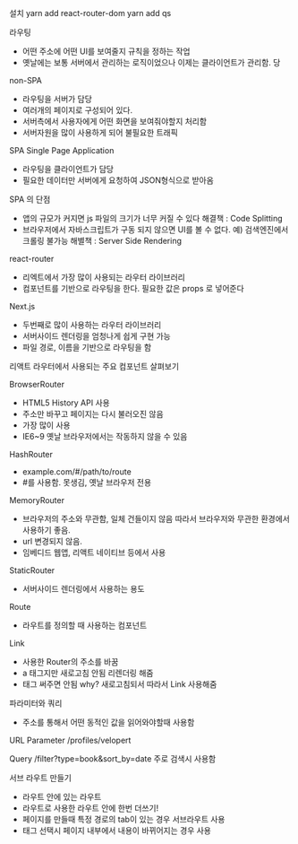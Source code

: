 설치
yarn add react-router-dom
yarn add qs

라우팅

- 어떤 주소에 어떤 UI를 보여줄지 규칙을 정하는 작업
- 옛날에는 보통 서버에서 관리하는 로직이었으나 이제는 클라이언트가 관리함.
  당

non-SPA

- 라우팅을 서버가 담당
- 여러개의 페이지로 구성되어 있다.
- 서버측에서 사용자에게 어떤 화면을 보여줘야할지 처리함
- 서버자원을 많이 사용하게 되어 불필요한 트래픽

SPA
Single Page Application

- 라우팅을 클라이언트가 담당
- 필요한 데이터만 서버에게 요청하여 JSON형식으로 받아옴

SPA 의 단점

- 앱의 규모가 커지면 js 파일의 크기가 너무 커질 수 있다
  해결책 : Code Splitting
- 브라우저에서 자바스크립트가 구동 되지 않으면 UI를 볼 수 없다.
  예) 검색엔진에서 크롤링 불가능
  해별책 : Server Side Rendering

react-router

- 리엑트에서 가장 많이 사용되는 라우터 라이브러리
- 컴포넌트를 기반으로 라우팅을 한다.
  필요한 값은 props 로 넣어준다

Next.js

- 두번째로 많이 사용하는 라우터 라이브러리
- 서버사이드 렌더링을 엄청나게 쉽게 구현 가능
- 파일 경로, 이름을 기반으로 라우팅을 함

리액트 라우터에서 사용되는 주요 컴포넌트 살펴보기

BrowserRouter

- HTML5 History API 사용
- 주소만 바꾸고 페이지는 다시 불러오진 않음
- 가장 많이 사용
- IE6~9 옛날 브라우저에서는 작동하지 않을 수 있음

HashRouter

- example.com/#/path/to/route
- #를 사용함. 못생김, 옛날 브라우저 전용

MemoryRouter

- 브라우저의 주소와 무관함, 일체 건들이지 않음
  따라서 브라우저와 무관한 환경에서 사용하기 좋음.
- url 변경되지 않음.
- 임베디드 웹앱, 리액트 네이티브 등에서 사용

StaticRouter

- 서버사이드 렌더링에서 사용하는 용도

Route

- 라우트를 정의할 때 사용하는 컴포넌트

Link

- 사용한 Router의 주소를 바꿈
- a 태그지만 새로고침 안됨 리렌더링 해줌
- <a> 태그 써주면 안됨 why? 새로고침되서 따라서 Link 사용해줌

파라미터와 쿼리

- 주소를 통해서 어떤 동적인 값을 읽어와야할때 사용함

URL Parameter
/profiles/velopert

Query
/filter?type=book&sort_by=date
주로 검색시 사용함

서브 라우트 만들기

- 라우트 안에 있는 라우트
- 라우트로 사용한 라우트 안에 한번 더쓰기!
- 페이지를 만들때 특정 경로의 tab이 있는 경우 서브라우트 사용
- 태그 선택시 페이지 내부에서 내용이 바뀌어지는 경우 사용
